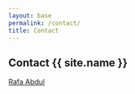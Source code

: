 ```yaml
---
layout: base
permalink: /contact/
title: Contact
---
```


<article>
    <h2>Contact {{ site.name }}</h2>
    <a href="https://RafaAbdul.com">Rafa Abdul</a>
</article>
